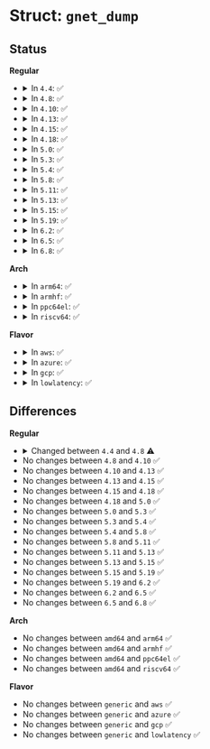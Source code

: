 # Struct: <code>gnet_dump</code>

## Status
<b>Regular</b>
<ul>
<li>
<details>
<summary>In <code>4.4</code>: ✅</summary>

```c
struct gnet_dump {
    spinlock_t *lock;
    struct sk_buff *skb;
    struct nlattr *tail;
    int compat_tc_stats;
    int compat_xstats;
    void *xstats;
    int xstats_len;
    struct tc_stats tc_stats;
};
```
</details>
</li>
<li>
<details>
<summary>In <code>4.8</code>: ✅</summary>

```c
struct gnet_dump {
    spinlock_t *lock;
    struct sk_buff *skb;
    struct nlattr *tail;
    int compat_tc_stats;
    int compat_xstats;
    int padattr;
    void *xstats;
    int xstats_len;
    struct tc_stats tc_stats;
};
```
</details>
</li>
<li>
<details>
<summary>In <code>4.10</code>: ✅</summary>

```c
struct gnet_dump {
    spinlock_t *lock;
    struct sk_buff *skb;
    struct nlattr *tail;
    int compat_tc_stats;
    int compat_xstats;
    int padattr;
    void *xstats;
    int xstats_len;
    struct tc_stats tc_stats;
};
```
</details>
</li>
<li>
<details>
<summary>In <code>4.13</code>: ✅</summary>

```c
struct gnet_dump {
    spinlock_t *lock;
    struct sk_buff *skb;
    struct nlattr *tail;
    int compat_tc_stats;
    int compat_xstats;
    int padattr;
    void *xstats;
    int xstats_len;
    struct tc_stats tc_stats;
};
```
</details>
</li>
<li>
<details>
<summary>In <code>4.15</code>: ✅</summary>

```c
struct gnet_dump {
    spinlock_t *lock;
    struct sk_buff *skb;
    struct nlattr *tail;
    int compat_tc_stats;
    int compat_xstats;
    int padattr;
    void *xstats;
    int xstats_len;
    struct tc_stats tc_stats;
};
```
</details>
</li>
<li>
<details>
<summary>In <code>4.18</code>: ✅</summary>

```c
struct gnet_dump {
    spinlock_t *lock;
    struct sk_buff *skb;
    struct nlattr *tail;
    int compat_tc_stats;
    int compat_xstats;
    int padattr;
    void *xstats;
    int xstats_len;
    struct tc_stats tc_stats;
};
```
</details>
</li>
<li>
<details>
<summary>In <code>5.0</code>: ✅</summary>

```c
struct gnet_dump {
    spinlock_t *lock;
    struct sk_buff *skb;
    struct nlattr *tail;
    int compat_tc_stats;
    int compat_xstats;
    int padattr;
    void *xstats;
    int xstats_len;
    struct tc_stats tc_stats;
};
```
</details>
</li>
<li>
<details>
<summary>In <code>5.3</code>: ✅</summary>

```c
struct gnet_dump {
    spinlock_t *lock;
    struct sk_buff *skb;
    struct nlattr *tail;
    int compat_tc_stats;
    int compat_xstats;
    int padattr;
    void *xstats;
    int xstats_len;
    struct tc_stats tc_stats;
};
```
</details>
</li>
<li>
<details>
<summary>In <code>5.4</code>: ✅</summary>

```c
struct gnet_dump {
    spinlock_t *lock;
    struct sk_buff *skb;
    struct nlattr *tail;
    int compat_tc_stats;
    int compat_xstats;
    int padattr;
    void *xstats;
    int xstats_len;
    struct tc_stats tc_stats;
};
```
</details>
</li>
<li>
<details>
<summary>In <code>5.8</code>: ✅</summary>

```c
struct gnet_dump {
    spinlock_t *lock;
    struct sk_buff *skb;
    struct nlattr *tail;
    int compat_tc_stats;
    int compat_xstats;
    int padattr;
    void *xstats;
    int xstats_len;
    struct tc_stats tc_stats;
};
```
</details>
</li>
<li>
<details>
<summary>In <code>5.11</code>: ✅</summary>

```c
struct gnet_dump {
    spinlock_t *lock;
    struct sk_buff *skb;
    struct nlattr *tail;
    int compat_tc_stats;
    int compat_xstats;
    int padattr;
    void *xstats;
    int xstats_len;
    struct tc_stats tc_stats;
};
```
</details>
</li>
<li>
<details>
<summary>In <code>5.13</code>: ✅</summary>

```c
struct gnet_dump {
    spinlock_t *lock;
    struct sk_buff *skb;
    struct nlattr *tail;
    int compat_tc_stats;
    int compat_xstats;
    int padattr;
    void *xstats;
    int xstats_len;
    struct tc_stats tc_stats;
};
```
</details>
</li>
<li>
<details>
<summary>In <code>5.15</code>: ✅</summary>

```c
struct gnet_dump {
    spinlock_t *lock;
    struct sk_buff *skb;
    struct nlattr *tail;
    int compat_tc_stats;
    int compat_xstats;
    int padattr;
    void *xstats;
    int xstats_len;
    struct tc_stats tc_stats;
};
```
</details>
</li>
<li>
<details>
<summary>In <code>5.19</code>: ✅</summary>

```c
struct gnet_dump {
    spinlock_t *lock;
    struct sk_buff *skb;
    struct nlattr *tail;
    int compat_tc_stats;
    int compat_xstats;
    int padattr;
    void *xstats;
    int xstats_len;
    struct tc_stats tc_stats;
};
```
</details>
</li>
<li>
<details>
<summary>In <code>6.2</code>: ✅</summary>

```c
struct gnet_dump {
    spinlock_t *lock;
    struct sk_buff *skb;
    struct nlattr *tail;
    int compat_tc_stats;
    int compat_xstats;
    int padattr;
    void *xstats;
    int xstats_len;
    struct tc_stats tc_stats;
};
```
</details>
</li>
<li>
<details>
<summary>In <code>6.5</code>: ✅</summary>

```c
struct gnet_dump {
    spinlock_t *lock;
    struct sk_buff *skb;
    struct nlattr *tail;
    int compat_tc_stats;
    int compat_xstats;
    int padattr;
    void *xstats;
    int xstats_len;
    struct tc_stats tc_stats;
};
```
</details>
</li>
<li>
<details>
<summary>In <code>6.8</code>: ✅</summary>

```c
struct gnet_dump {
    spinlock_t *lock;
    struct sk_buff *skb;
    struct nlattr *tail;
    int compat_tc_stats;
    int compat_xstats;
    int padattr;
    void *xstats;
    int xstats_len;
    struct tc_stats tc_stats;
};
```
</details>
</li>
</ul>
<b>Arch</b>
<ul>
<li>
<details>
<summary>In <code>arm64</code>: ✅</summary>

```c
struct gnet_dump {
    spinlock_t *lock;
    struct sk_buff *skb;
    struct nlattr *tail;
    int compat_tc_stats;
    int compat_xstats;
    int padattr;
    void *xstats;
    int xstats_len;
    struct tc_stats tc_stats;
};
```
</details>
</li>
<li>
<details>
<summary>In <code>armhf</code>: ✅</summary>

```c
struct gnet_dump {
    spinlock_t *lock;
    struct sk_buff *skb;
    struct nlattr *tail;
    int compat_tc_stats;
    int compat_xstats;
    int padattr;
    void *xstats;
    int xstats_len;
    struct tc_stats tc_stats;
};
```
</details>
</li>
<li>
<details>
<summary>In <code>ppc64el</code>: ✅</summary>

```c
struct gnet_dump {
    spinlock_t *lock;
    struct sk_buff *skb;
    struct nlattr *tail;
    int compat_tc_stats;
    int compat_xstats;
    int padattr;
    void *xstats;
    int xstats_len;
    struct tc_stats tc_stats;
};
```
</details>
</li>
<li>
<details>
<summary>In <code>riscv64</code>: ✅</summary>

```c
struct gnet_dump {
    spinlock_t *lock;
    struct sk_buff *skb;
    struct nlattr *tail;
    int compat_tc_stats;
    int compat_xstats;
    int padattr;
    void *xstats;
    int xstats_len;
    struct tc_stats tc_stats;
};
```
</details>
</li>
</ul>
<b>Flavor</b>
<ul>
<li>
<details>
<summary>In <code>aws</code>: ✅</summary>

```c
struct gnet_dump {
    spinlock_t *lock;
    struct sk_buff *skb;
    struct nlattr *tail;
    int compat_tc_stats;
    int compat_xstats;
    int padattr;
    void *xstats;
    int xstats_len;
    struct tc_stats tc_stats;
};
```
</details>
</li>
<li>
<details>
<summary>In <code>azure</code>: ✅</summary>

```c
struct gnet_dump {
    spinlock_t *lock;
    struct sk_buff *skb;
    struct nlattr *tail;
    int compat_tc_stats;
    int compat_xstats;
    int padattr;
    void *xstats;
    int xstats_len;
    struct tc_stats tc_stats;
};
```
</details>
</li>
<li>
<details>
<summary>In <code>gcp</code>: ✅</summary>

```c
struct gnet_dump {
    spinlock_t *lock;
    struct sk_buff *skb;
    struct nlattr *tail;
    int compat_tc_stats;
    int compat_xstats;
    int padattr;
    void *xstats;
    int xstats_len;
    struct tc_stats tc_stats;
};
```
</details>
</li>
<li>
<details>
<summary>In <code>lowlatency</code>: ✅</summary>

```c
struct gnet_dump {
    spinlock_t *lock;
    struct sk_buff *skb;
    struct nlattr *tail;
    int compat_tc_stats;
    int compat_xstats;
    int padattr;
    void *xstats;
    int xstats_len;
    struct tc_stats tc_stats;
};
```
</details>
</li>
</ul>

## Differences
<b>Regular</b>
<ul>
<li>
<details>
<summary>Changed between <code>4.4</code> and <code>4.8</code> ⚠️</summary>
<ul>
<li>
<b>Field added. </b>
<code>int padattr</code>
</li>
</ul>
</details>
</li>
<li>
No changes between <code>4.8</code> and <code>4.10</code> ✅
</li>
<li>
No changes between <code>4.10</code> and <code>4.13</code> ✅
</li>
<li>
No changes between <code>4.13</code> and <code>4.15</code> ✅
</li>
<li>
No changes between <code>4.15</code> and <code>4.18</code> ✅
</li>
<li>
No changes between <code>4.18</code> and <code>5.0</code> ✅
</li>
<li>
No changes between <code>5.0</code> and <code>5.3</code> ✅
</li>
<li>
No changes between <code>5.3</code> and <code>5.4</code> ✅
</li>
<li>
No changes between <code>5.4</code> and <code>5.8</code> ✅
</li>
<li>
No changes between <code>5.8</code> and <code>5.11</code> ✅
</li>
<li>
No changes between <code>5.11</code> and <code>5.13</code> ✅
</li>
<li>
No changes between <code>5.13</code> and <code>5.15</code> ✅
</li>
<li>
No changes between <code>5.15</code> and <code>5.19</code> ✅
</li>
<li>
No changes between <code>5.19</code> and <code>6.2</code> ✅
</li>
<li>
No changes between <code>6.2</code> and <code>6.5</code> ✅
</li>
<li>
No changes between <code>6.5</code> and <code>6.8</code> ✅
</li>
</ul>
<b>Arch</b>
<ul>
<li>
No changes between <code>amd64</code> and <code>arm64</code> ✅
</li>
<li>
No changes between <code>amd64</code> and <code>armhf</code> ✅
</li>
<li>
No changes between <code>amd64</code> and <code>ppc64el</code> ✅
</li>
<li>
No changes between <code>amd64</code> and <code>riscv64</code> ✅
</li>
</ul>
<b>Flavor</b>
<ul>
<li>
No changes between <code>generic</code> and <code>aws</code> ✅
</li>
<li>
No changes between <code>generic</code> and <code>azure</code> ✅
</li>
<li>
No changes between <code>generic</code> and <code>gcp</code> ✅
</li>
<li>
No changes between <code>generic</code> and <code>lowlatency</code> ✅
</li>
</ul>
